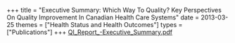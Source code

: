 +++
title = "Executive Summary: Which Way To Quality? Key Perspectives On Quality Improvement In Canadian Health Care Systems"
date = 2013-03-25
themes = ["Health Status and Health Outcomes"]
types = ["Publications"]
+++
[QI_Report_-Executive_Summary.pdf](/files/QI_Report_-Executive_Summary.pdf)
